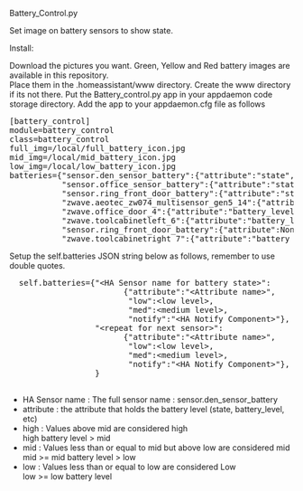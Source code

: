 Battery_Control.py

  Set image on battery sensors to show state.

  Install:

  Download the pictures you want.  Green, Yellow and Red battery images 
  are available in this repository.  
  Place them in the .homeassistant/www directory.  Create the www directory if its not there.
  Put the Battery_control.py app in your appdaemon code storage directory.
  Add the app to your appdaemon.cfg file as follows
<pre>
[battery_control]
module=battery_control
class=battery_control
full_img=/local/full_battery_icon.jpg
mid_img=/local/mid_battery_icon.jpg
low_img=/local/low_battery_icon.jpg
batteries={"sensor.den_sensor_battery":{"attribute":"state","low":10,"mid":60,"notify":"EmailChip"},
           "sensor.office_sensor_battery":{"attribute":"state","low":10,"mid":60,"notify":"EmailSusan"},
           "sensor.ring_front_door_battery":{"attribute":"state","low":10,"mid":60,"notify":"EmailCharlie"},
           "zwave.aeotec_zw074_multisensor_gen5_14":{"attribute":"battery_level","low":10,"mid":60,"notify":"TextSam"},
           "zwave.office_door_4":{"attribute":"battery_level","low":10,"mid":60,"notify":"EmailChip"},
           "zwave.toolcabinetleft_6":{"attribute":"battery_level","low":10,"mid":60,"notify":"EmailChip"},
           "sensor.ring_front_door_battery":{"attribute":None,"low":10,"mid":60,"notify":"EmailChip"},
           "zwave.toolcabinetright_7":{"attribute":"battery_level","low":10,"mid":60,"notify":"EmailChip"}}
</pre>
  Setup the self.batteries JSON string below as follows, remember to use double quotes.
  <pre>
  self.batteries={"&LTHA Sensor name for battery state&GT":
                        {"attribute":"&LTAttribute name&GT",
                         "low":&LTlow level&GT,
                         "med":&LTmedium level&GT,
                         "notify":"&LTHA Notify Component&GT"},
                  "&LTrepeat for next sensor&GT":
                        {"attribute":"&LTAttribute name&GT",
                         "low":&LTlow level&GT,
                         "med":&LTmedium level&GT,
                         "notify":"&LTHA Notify Component&GT"},
                  }
                  </pre>
<ul>                  
<li>HA Sensor name : The full sensor name : sensor.den_sensor_battery
<li>attribute : the attribute that holds the battery level (state, battery_level, etc)
<li>high : Values above mid are considered high<br>
high battery level > mid
<li>mid : Values less than or equal to mid but above low are considered mid <br>
mid >= mid battery level > low
<li>low : Values less than or equal to low are considered Low<br>
low >= low battery level
</ul>
